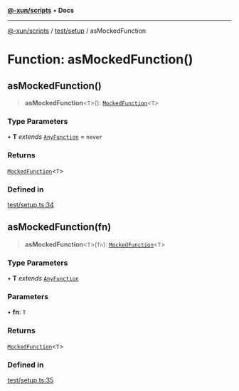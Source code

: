 [**@-xun/scripts**](../../../README.md) • **Docs**

***

[@-xun/scripts](../../../README.md) / [test/setup](../README.md) / asMockedFunction

# Function: asMockedFunction()

## asMockedFunction()

> **asMockedFunction**\<`T`\>(): [`MockedFunction`](../../../types/jest.patched/namespaces/jest/type-aliases/MockedFunction.md)\<`T`\>

### Type Parameters

• **T** *extends* [`AnyFunction`](../type-aliases/AnyFunction.md) = `never`

### Returns

[`MockedFunction`](../../../types/jest.patched/namespaces/jest/type-aliases/MockedFunction.md)\<`T`\>

### Defined in

[test/setup.ts:34](https://github.com/Xunnamius/xscripts/blob/86b76a595de7a0bbf273ef7bb201d4c62f5e3d77/test/setup.ts#L34)

## asMockedFunction(fn)

> **asMockedFunction**\<`T`\>(`fn`): [`MockedFunction`](../../../types/jest.patched/namespaces/jest/type-aliases/MockedFunction.md)\<`T`\>

### Type Parameters

• **T** *extends* [`AnyFunction`](../type-aliases/AnyFunction.md)

### Parameters

• **fn**: `T`

### Returns

[`MockedFunction`](../../../types/jest.patched/namespaces/jest/type-aliases/MockedFunction.md)\<`T`\>

### Defined in

[test/setup.ts:35](https://github.com/Xunnamius/xscripts/blob/86b76a595de7a0bbf273ef7bb201d4c62f5e3d77/test/setup.ts#L35)
